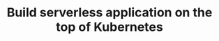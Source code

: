 ---
title: "Build serverless application on the top of Kubernetes"
description: "Recently, serverless has been seen in container workload. Container orchestration by Kubernetes is awesome in terms of deployment, scaling and self healing. But, it is a little more complicated for application engineers. They (including me) have to write Dockerfiles and Kubernetes manifests, build Docker images, push them to Docker registry, and so on.
In my talk, I'll show you how Knative and Knative based services like Cloud Run help application engineers focus more on codes and features introducing use cases and my containerized application development experience."
speaker: Toshinori Sugita
bio: "I'm curious about building a platform which enable engineers focus on codes more. It was first time to see a serverless world at Serverlessconf Tokyo, Japan in 2017. It is not only interesting but also effective. I started to use AWS Lambda in production environment. I wrote some books about serverless. I want to talk with people who love serverless all over the world. This is my first challenge to go abroad for a technical talk!"
image: /images/speakers/toshinori_sugita.jpg
---